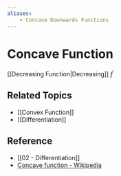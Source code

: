 ```yaml
---
aliases:
    - Concave Downwards Functions
---
```


# Concave Function

[[Decreasing Function|Decreasing]] $f^{\prime}$

## Related Topics

- [[Convex Function]]
- [[Differentiation]]

## Reference

- [[02 - Differentiation]]
- [Concave function - Wikipedia](https://en.wikipedia.org/wiki/Concave_function)
